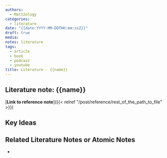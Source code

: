 ```yaml
---
authors:
  - Matt2ology
categories:
  - literature
date: "{{date:YYYY-MM-DDTHH:mm:ssZ}}"
draft: true
media:
notes: literature
tags:
  - article
  - book
  - podcast
  - youtube
title: Literature - {{name}}
---
```


## Literature note: {{name}}

<!-- [**Link to reference note**]({{< relref "/post/reference/rest_of_the_path_to_file" >}}) -->

[**Link to reference note**]({{< relref "/post/reference/rest_of_the_path_to_file" >}})

## Key Ideas

<!-- Idea 1: Key point or insights written in your own words -->

## Related Literature Notes or Atomic Notes

<!-- [Related Literature Note]({{< relref "/post/literature/rest_of_the_path_to_file" >}}) -->
<!-- [Related Atomic Note]({{< relref "/post/atomic/rest_of_the_path_to_file" >}}) -->

-
